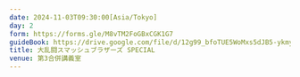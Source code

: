 ```yaml
---
date: 2024-11-03T09:30:00[Asia/Tokyo]
day: 2
form: https://forms.gle/M8vTM2FoGBxCGK1G7
guideBook: https://drive.google.com/file/d/12g99_bfoTUE5WoMxs5dJB5-ykmyJRYRF/view?usp=sharing
title: 大乱闘スマッシュブラザーズ SPECIAL
venue: 第3合併講義室
---
```

